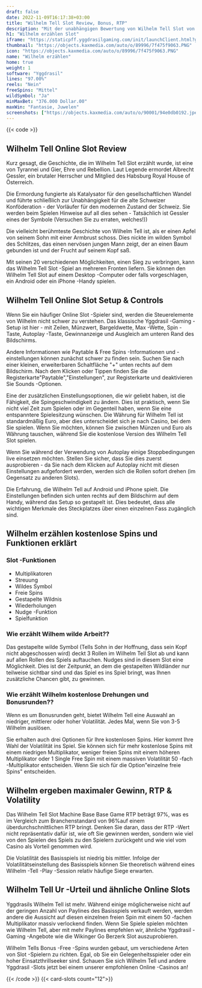 ```yaml
---
draft: false
date: 2022-11-09T16:17:38+03:00
title: "Wilhelm Tell Slot Review, Bonus, RTP"
description: "Mit der unabhängigen Bewertung von Wilhelm Tell Slot von Yggdrasil können Sie kostenlos oder echtes Geld spielen und hier einen Bonus erhalten!"
h1: "Wilhelm erzählen Slot"
iframe: "https://staticpff.yggdrasilgaming.com/init/launchClient.html?gameid=7362"
thumbnail: "https://objects.kaxmedia.com/auto/o/89996/7f475f9063.PNG"
icon: "https://objects.kaxmedia.com/auto/o/89996/7f475f9063.PNG"
name: "Wilhelm erzählen"
home: true
weight: 1
software: "Yggdrasil"
lines: "97.00%"
reels: "Nein"
freeSpins: "Mittel"
wildSymbol: "Ja"
minMaxBet: "376.000 Dollar.00"
maxWin: "Fantasie, Juwelen"
screenshots: ["https://objects.kaxmedia.com/auto/o/90001/94e0db0192.jpeg"]
---
```


{{< code >}}<h2>Wilhelm Tell Online Slot Review</h2><p>Kurz gesagt, die Geschichte, die im Wilhelm Tell Slot erzählt wurde, ist eine von Tyrannei und Gier, Ehre und Rebellion. Laut Legende ermordet Albrecht Gessler, ein brutaler Herrscher und Mitglied des Habsburg Royal House of Österreich.</p><p>Die Ermordung fungierte als Katalysator für den gesellschaftlichen Wandel und führte schließlich zur Unabhängigkeit für die alte Schweizer Konföderation - der Vorläufer für den modernen Zustand der Schweiz. Sie werden beim Spielen Hinweise auf all dies sehen - Tatsächlich ist Gessler eines der Symbole (Versuchen Sie zu erraten, welches!))</p><p>Die vielleicht berühmteste Geschichte von Wilhelm Tell ist, als er einen Apfel von seinem Sohn mit einer Armbrust schoss. Dies nickte im wilden Symbol des Schlitzes, das einen nervösen jungen Mann zeigt, der an einen Baum gebunden ist und der Frucht auf seinem Kopf saß.</p><p>Mit seinen 20 verschiedenen Möglichkeiten, einen Sieg zu verbringen, kann das Wilhelm Tell Slot -Spiel an mehreren Fronten liefern. Sie können den Wilhelm Tell Slot auf einem Desktop -Computer oder falls vorgeschlagen, ein Android oder ein iPhone -Handy spielen.</p><h2>Wilhelm Tell Online Slot Setup & Controls</h2><p>Wenn Sie ein häufiger Online Slot -Spieler sind, werden die Steuerelemente von Wilhelm nicht schwer zu verstehen. Das klassische Yggdrasil -Gaming -Setup ist hier - mit Zeilen, Münzwert, Bargeldwette, Max -Wette, Spin -Taste, Autoplay -Taste, Gewinnanzeige und Ausgleich am unteren Rand des Bildschirms.</p><p>Andere Informationen wie Paytable & Free Spins -Informationen und -einstellungen können zunächst schwer zu finden sein. Suchen Sie nach einer kleinen, erweiterbaren Schaltfläche "+" unten rechts auf dem Bildschirm. Nach dem Klicken oder Tippen finden Sie die Registerkarte"Paytable","Einstellungen", zur Registerkarte und deaktivieren Sie Sounds -Optionen.</p><p>Eine der zusätzlichen Einstellungsoptionen, die wir geliebt haben, ist die Fähigkeit, die Spingeschwindigkeit zu ändern. Dies ist praktisch, wenn Sie nicht viel Zeit zum Spielen oder im Gegenteil haben, wenn Sie eine entspanntere Spielesitzung wünschen. Die Währung für Wilhelm Tell ist standardmäßig Euro, aber dies unterscheidet sich je nach Casino, bei dem Sie spielen. Wenn Sie möchten, können Sie zwischen Münzen und Euro als Währung tauschen, während Sie die kostenlose Version des Wilhelm Tell Slot spielen.</p><p>Wenn Sie während der Verwendung von Autoplay einige Stoppbedingungen live einsetzen möchten. Stellen Sie sicher, dass Sie dies zuerst ausprobieren - da Sie nach dem Klicken auf Autoplay nicht mit diesen Einstellungen aufgefordert werden, werden sich die Rollen sofort drehen (im Gegensatz zu anderen Slots).</p><p>Die Erfahrung, die Wilhelm Tell auf Android und iPhone spielt. Die Einstellungen befinden sich unten rechts auf dem Bildschirm auf dem Handy, während das Setup so gestapelt ist. Dies bedeutet, dass alle wichtigen Merkmale des Steckplatzes über einen einzelnen Fass zugänglich sind.</p><h2>Wilhelm erzählen kostenlose Spins und Funktionen erklärt</h2><h3>
Slot -Funktionen</h3><ul>
<li></span>
Multiplikatoren</li>
<li></span>
Streuung</li>
<li></span>
Wildes Symbol</li>
<li></span>
Freie Spins</li>
<li></span>
Gestapelte Wildnis</li>
<li></span>
Wiederholungen</li>
<li></span>
Nudge -Funktion</li>
<li></span>
Spielfunktion</li></ul><h3>Wie erzählt Wilhem wilde Arbeit??</h3><p>Das gestapelte wilde Symbol (Tells Sohn in der Hoffnung, dass sein Kopf nicht abgeschossen wird) deckt 3 Rollen im Wilhelm Tell Slot ab und kann auf allen Rollen des Spiels auftauchen. Nudges sind in diesem Slot eine Möglichkeit. Dies ist der Zeitpunkt, an dem die gestapelten Wildländer nur teilweise sichtbar sind und das Spiel es ins Spiel bringt, was Ihnen zusätzliche Chancen gibt, zu gewinnen.</p><h3>Wie erzählt Wilhelm kostenlose Drehungen und Bonusrunden??</h3><p>Wenn es um Bonusrunden geht, bietet Wilhelm Tell eine Auswahl an niedriger, mittlerer oder hoher Volatilität. Jedes Mal, wenn Sie von 3-5 Wilhelm auslösen.</p><p>Sie erhalten auch drei Optionen für Ihre kostenlosen Spins. Hier kommt Ihre Wahl der Volatilität ins Spiel. Sie können sich für mehr kostenlose Spins mit einem niedrigen Multiplikator, weniger freien Spins mit einem höheren Multiplikator oder 1 Single Free Spin mit einem massiven Volatilität 50 -fach -Multiplikator entscheiden. Wenn Sie sich für die Option"einzelne freie Spins" entscheiden.</p><h2>Wilhelm ergeben maximaler Gewinn, RTP & Volatility</h2><p>Das Wilhelm Tell Slot Machine Base Base Game RTP beträgt 97%, was es im Vergleich zum Branchenstandard von 96%auf einem überdurchschnittlichen RTP bringt. Denken Sie daran, dass der RTP -Wert nicht repräsentativ dafür ist, wie oft Sie gewinnen werden, sondern wie viel von den Spielen des Spiels zu den Spielern zurückgeht und wie viel vom Casino als Vorteil genommen wird.</p><p>Die Volatilität des Basisspiels ist niedrig bis mittler. Infolge der Volatilitätseinstellung des Basisspiels können Sie theoretisch während eines Wilhelm -Tell -Play -Session relativ häufige Siege erwarten.</p><h2>Wilhelm Tell Ur -Urteil und ähnliche Online Slots</h2><p>Yggdrasils Wilhelm Tell ist mehr. Während einige möglicherweise nicht auf der geringen Anzahl von Paylines des Basisspiels verkauft werden, werden andere die Aussicht auf diesen einzelnen freien Spin mit einem 50 -fachen Multiplikator massiv verlockend finden. Wenn Sie Spiele spielen möchten wie Wilhelm Tell, aber mit mehr Paylines empfehlen wir, ähnliche Yggdrasil -Gaming -Angebote wie die Wikinger Go Berzerk Slot auszuprobieren.</p><p>Wilhelm Tells Bonus -Free -Spins wurden gebaut, um verschiedene Arten von Slot -Spielern zu richten. Egal, ob Sie ein Gelegenheitsspieler oder ein hoher Einsatzthrillseeker sind. Schauen Sie sich Wilhelm Tell und andere Yggdrasil -Slots jetzt bei einem unserer empfohlenen Online -Casinos an!</p>{{< /code >}}
{{< card-slots count="12">}}